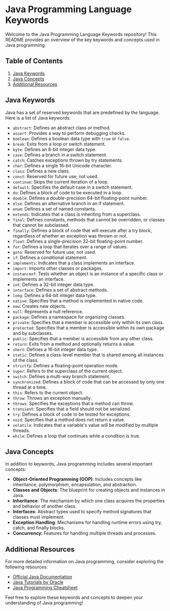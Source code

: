 # Java Programming Language Keywords

Welcome to the Java Programming Language Keywords repository! This README provides an overview of the key keywords and concepts used in Java programming.

## Table of Contents

1. [Java Keywords](#java-keywords)
2. [Java Concepts](#java-concepts)
3. [Additional Resources](#additional-resources)

## Java Keywords

Java has a set of reserved keywords that are predefined by the language. Here is a list of Java keywords:

- `abstract`: Defines an abstract class or method.
- `assert`: Provides a way to perform debugging checks.
- `boolean`: Defines a boolean data type with `true` or `false`.
- `break`: Exits from a loop or switch statement.
- `byte`: Defines an 8-bit integer data type.
- `case`: Defines a branch in a switch statement.
- `catch`: Catches exceptions thrown by try statements.
- `char`: Defines a single 16-bit Unicode character.
- `class`: Defines a new class.
- `const`: Reserved for future use; not used.
- `continue`: Skips the current iteration of a loop.
- `default`: Specifies the default case in a switch statement.
- `do`: Defines a block of code to be executed in a loop.
- `double`: Defines a double-precision 64-bit floating-point number.
- `else`: Defines an alternative branch in an if statement.
- `enum`: Defines a set of named constants.
- `extends`: Indicates that a class is inheriting from a superclass.
- `final`: Defines constants, methods that cannot be overridden, or classes that cannot be subclassed.
- `finally`: Defines a block of code that will execute after a try block, regardless of whether an exception was thrown or not.
- `float`: Defines a single-precision 32-bit floating-point number.
- `for`: Defines a loop that iterates over a range of values.
- `goto`: Reserved for future use; not used.
- `if`: Defines a conditional statement.
- `implements`: Indicates that a class implements an interface.
- `import`: Imports other classes or packages.
- `instanceof`: Tests whether an object is an instance of a specific class or implements an interface.
- `int`: Defines a 32-bit integer data type.
- `interface`: Defines a set of abstract methods.
- `long`: Defines a 64-bit integer data type.
- `native`: Specifies that a method is implemented in native code.
- `new`: Creates new objects.
- `null`: Represents a null reference.
- `package`: Defines a namespace for organizing classes.
- `private`: Specifies that a member is accessible only within its own class.
- `protected`: Specifies that a member is accessible within its own package and by subclasses.
- `public`: Specifies that a member is accessible from any other class.
- `return`: Exits from a method and optionally returns a value.
- `short`: Defines a 16-bit integer data type.
- `static`: Defines a class-level member that is shared among all instances of the class.
- `strictfp`: Defines a floating-point operation mode.
- `super`: Refers to the superclass of the current object.
- `switch`: Defines a multi-way branch statement.
- `synchronized`: Defines a block of code that can be accessed by only one thread at a time.
- `this`: Refers to the current object.
- `throw`: Throws an exception manually.
- `throws`: Specifies the exceptions that a method can throw.
- `transient`: Specifies that a field should not be serialized.
- `try`: Defines a block of code to be tested for exceptions.
- `void`: Specifies that a method does not return a value.
- `volatile`: Indicates that a variable's value will be modified by multiple threads.
- `while`: Defines a loop that continues while a condition is true.

## Java Concepts

In addition to keywords, Java programming includes several important concepts:

- **Object-Oriented Programming (OOP)**: Includes concepts like inheritance, polymorphism, encapsulation, and abstraction.
- **Classes and Objects**: The blueprint for creating objects and instances in Java.
- **Inheritance**: The mechanism by which one class acquires the properties and behavior of another class.
- **Interfaces**: Abstract types used to specify method signatures that classes must implement.
- **Exception Handling**: Mechanisms for handling runtime errors using try, catch, and finally blocks.
- **Concurrency**: Features for handling multiple threads and processes.

## Additional Resources

For more detailed information on Java programming, consider exploring the following resources:

- [Official Java Documentation](https://docs.oracle.com/javase/8/docs/)
- [Java Tutorials by Oracle](https://docs.oracle.com/javase/tutorial/)
- [Java Programming Cheatsheet](https://www.cheatography.com/tag/java/)

Feel free to explore these keywords and concepts to deepen your understanding of Java programming!
